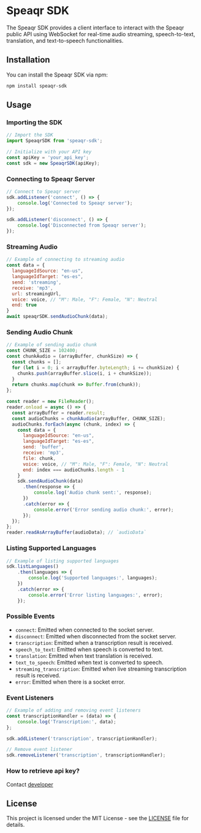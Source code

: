 # Speaqr SDK

The Speaqr SDK provides a client interface to interact with the Speaqr public API using WebSocket for real-time audio streaming, speech-to-text, translation, and text-to-speech functionalities.

## Installation

You can install the Speaqr SDK via npm:

```bash
npm install speaqr-sdk
```

## Usage

### Importing the SDK

```javascript
// Import the SDK
import SpeaqrSDK from 'speaqr-sdk';

// Initialize with your API key
const apiKey = 'your_api_key';
const sdk = new SpeaqrSDK(apiKey);
```

### Connecting to Speaqr Server

```javascript
// Connect to Speaqr server
sdk.addListener('connect', () => {
    console.log('Connected to Speaqr server');
});

sdk.addListener('disconnect', () => {
    console.log('Disconnected from Speaqr server');
});
```

### Streaming Audio

```javascript
// Example of connecting to streaming audio
const data = {
  languageIdSource: "en-us",
  languageIdTarget: "es-es",
  send: 'streaming',
  receive: 'mp3',
  url: streamingUrl,
  voice: voice, // "M": Male, "F": Female, "N": Neutral
  end: true
}
await speaqrSDK.sendAudioChunk(data);
```

### Sending Audio Chunk

```javascript
// Example of sending audio chunk
const CHUNK_SIZE = 102400;
const chunkAudio = (arrayBuffer, chunkSize) => {
  const chunks = [];
  for (let i = 0; i < arrayBuffer.byteLength; i += chunkSize) {
    chunks.push(arrayBuffer.slice(i, i + chunkSize));
  }
  return chunks.map(chunk => Buffer.from(chunk));
};

const reader = new FileReader();
reader.onload = async () => {
  const arrayBuffer = reader.result;
  const audioChunks = chunkAudio(arrayBuffer, CHUNK_SIZE);
  audioChunks.forEach(async (chunk, index) => {
    const data = {
      languageIdSource: "en-us",
      languageIdTarget: "es-es",
      send: 'buffer',
      receive: 'mp3',
      file: chunk,
      voice: voice, // "M": Male, "F": Female, "N": Neutral
      end: index === audioChunks.length - 1
    }
    sdk.sendAudioChunk(data)
      .then(response => {
          console.log('Audio chunk sent:', response);
      })
      .catch(error => {
          console.error('Error sending audio chunk:', error);
      });
  });
};
reader.readAsArrayBuffer(audioData); // `audioData`
```

### Listing Supported Languages

```javascript
// Example of listing supported languages
sdk.listLanguages()
    .then(languages => {
        console.log('Supported languages:', languages);
    })
    .catch(error => {
        console.error('Error listing languages:', error);
    });
```

### Possible Events

- `connect`: Emitted when connected to the socket server.
- `disconnect`: Emitted when disconnected from the socket server.
- `transcription`: Emitted when a transcription result is received.
- `speech_to_text`: Emitted when speech is converted to text.
- `translation`: Emitted when text translation is received.
- `text_to_speech`: Emitted when text is converted to speech.
- `streaming_transcription`: Emitted when live streaming transcription result is received.
- `error`: Emitted when there is a socket error.

### Event Listeners

```javascript
// Example of adding and removing event listeners
const transcriptionHandler = (data) => {
    console.log('Transcription:', data);
};

sdk.addListener('transcription', transcriptionHandler);

// Remove event listener
sdk.removeListener('transcription', transcriptionHandler);
```
### How to retrieve api key?
Contact [developer](mailto:lucianvalentin119@gmail.com)

## License

This project is licensed under the MIT License - see the [LICENSE](LICENSE) file for details.
